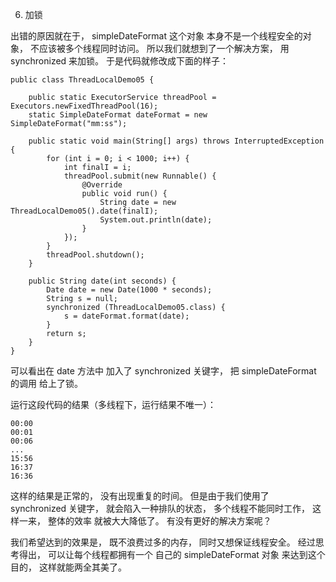 6. 加锁

出错的原因就在于，
simpleDateFormat 这个对象
本身不是一个线程安全的对象，
不应该被多个线程同时访问。
所以我们就想到了一个解决方案，
用 synchronized 来加锁。
于是代码就修改成下面的样子：

```
public class ThreadLocalDemo05 {

    public static ExecutorService threadPool = Executors.newFixedThreadPool(16);
    static SimpleDateFormat dateFormat = new SimpleDateFormat("mm:ss");

    public static void main(String[] args) throws InterruptedException {
        for (int i = 0; i < 1000; i++) {
            int finalI = i;
            threadPool.submit(new Runnable() {
                @Override
                public void run() {
                    String date = new ThreadLocalDemo05().date(finalI);
                    System.out.println(date);
                }
            });
        }
        threadPool.shutdown();
    }

    public String date(int seconds) {
        Date date = new Date(1000 * seconds);
        String s = null;
        synchronized (ThreadLocalDemo05.class) {
            s = dateFormat.format(date);
        }
        return s;
    }
}
```

可以看出在 date 方法中
加入了 synchronized 关键字，
把 simpleDateFormat 的调用
给上了锁。

运行这段代码的结果（多线程下，运行结果不唯一）：

```
00:00
00:01
00:06
...
15:56
16:37
16:36
```

这样的结果是正常的，
没有出现重复的时间。
但是由于我们使用了
synchronized 关键字，
就会陷入一种排队的状态，
多个线程不能同时工作，
这样一来，
整体的效率
就被大大降低了。
有没有更好的解决方案呢？

我们希望达到的效果是，
既不浪费过多的内存，
同时又想保证线程安全。
经过思考得出，
可以让每个线程都拥有一个
自己的 simpleDateFormat 对象
来达到这个目的，
这样就能两全其美了。
